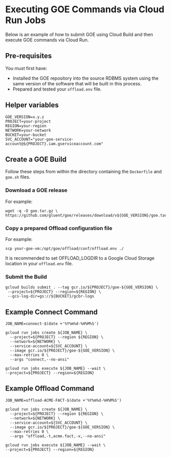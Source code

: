 # Executing GOE Commands via Cloud Run Jobs

Below is an example of how to submit GOE using Cloud Build and then execute GOE commands via Cloud Run.

## Pre-requisites

You must first have:

- Installed the GOE repository into the source RDBMS system using the same version of the software that will be built in this process.
- Prepared and tested your `offload.env` file.

## Helper variables

```
GOE_VERSION=x.y.z
PROJECT=your-project
REGION=your-region
NETWORK=your-network
BUCKET=your-bucket
SVC_ACCOUNT="your-goe-service-account@${PROJECT}.iam.gserviceaccount.com"
```

## Create a GOE Build

Follow these steps from within the directory containing the `Dockerfile` and `goe.sh` files.

### Download a GOE release

For example:
```
wget -q -O goe.tar.gz \
https://github.com/gluent/goe/releases/download/v${GOE_VERSION}/goe.tar.gz
```

### Copy a prepared Offload configuration file

For example:
```
scp your-goe-vm:/opt/goe/offload/conf/offload.env ./
```

It is recommended to set OFFLOAD_LOGDIR to a Google Cloud Storage location in your `offload.env` file.

### Submit the Build

```
gcloud builds submit . --tag gcr.io/${PROJECT}/goe-${GOE_VERSION} \
 --project=${PROJECT} --region=${REGION} \
 --gcs-log-dir=gs://${BUCKET}/gcbr-logs
```

## Example Connect Command

```
JOB_NAME=connect-$(date +'%Y%m%d-%H%M%S')

gcloud run jobs create ${JOB_NAME} \
  --project=${PROJECT} --region ${REGION} \
  --network=${NETWORK} \
  --service-account=${SVC_ACCOUNT} \
  --image gcr.io/${PROJECT}/goe-${GOE_VERSION} \
  --max-retries 0 \
  --args "connect,--no-ansi"

gcloud run jobs execute ${JOB_NAME} --wait \
--project=${PROJECT} --region=${REGION}
```

## Example Offload Command

```
JOB_NAME=offload-ACME-FACT-$(date +'%Y%m%d-%H%M%S')

gcloud run jobs create ${JOB_NAME} \
  --project=${PROJECT} --region ${REGION} \
  --network=${NETWORK} \
  --service-account=${SVC_ACCOUNT} \
  --image gcr.io/${PROJECT}/goe-${GOE_VERSION} \
  --max-retries 0 \
  --args "offload,-t,acme.fact,-x,--no-ansi"

gcloud run jobs execute ${JOB_NAME} --wait \
--project=${PROJECT} --region=${REGION}
```
